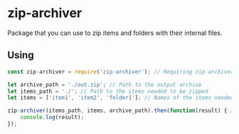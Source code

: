 # zip-archiver

Package that you can use to zip items and folders with their internal files.

## Using

```javascript
const zip-archiver = require('zip-archiver'); // Requiring zip-archiver package

let archive_path = './out.zip'; // Path to the output archive
let items_path = './'; // Path to the items needed to be zipped
let items = ['item1', 'item2', 'folder1']; // Names of the items needed to be zipped

zip-archiver(items_path, items, archive_path).then(function(result) { // Creating a zip archive
	console.log(result);
});
```


